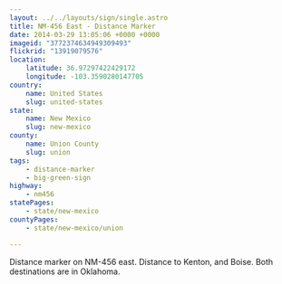 ```yaml
---
layout: ../../layouts/sign/single.astro
title: NM-456 East - Distance Marker
date: 2014-03-29 13:05:06 +0000 +0000
imageid: "3772374634949309493"
flickrid: "13919079576"
location:
    latitude: 36.97297422429172
    longitude: -103.3590280147705
country:
    name: United States
    slug: united-states
state:
    name: New Mexico
    slug: new-mexico
county:
    name: Union County
    slug: union
tags:
    - distance-marker
    - big-green-sign
highway:
    - nm456
statePages:
    - state/new-mexico
countyPages:
    - state/new-mexico/union

---
```

Distance marker on NM-456 east.  Distance to Kenton, and Boise.  Both destinations are in Oklahoma.